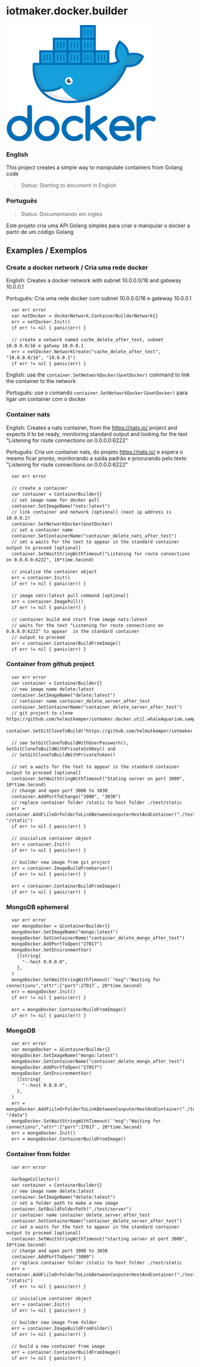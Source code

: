 # iotmaker.docker.builder

![./image/docker.png](./image/docker.png)

### English

This project creates a simple way to manipulate containers from Golang code

> Status: Starting to document in English

### Português

> Status: Documentando em ingles

Este projeto cria uma API Golang simples para criar e manipular o docker a partir de um código Golang

## Examples / Exemplos

### Create a docker network / Cria uma rede docker

English: Creates a docker network with subnet 10.0.0.0/16 and gateway 10.0.0.1

Português: Cria uma rede docker com subnet 10.0.0.0/16 e gateway 10.0.0.1

```golang
  var err error
  var netDocker = dockerNetwork.ContainerBuilderNetwork{}
  err = netDocker.Init()
  if err != nil { panic(err) }

  // create a network named cache_delete_after_test, subnet 10.0.0.0/16 e gatway 10.0.0.1
  err = netDocker.NetworkCreate("cache_delete_after_test", "10.0.0.0/16", "10.0.0.1")
  if err != nil { panic(err) }
```

English: use the `container.SetNetworkDocker(&netDocker)` command to link the container to the network

Português: use o comando `container.SetNetworkDocker(&netDocker)` para ligar um container com o docker

### Container nats

English: Creates a nats container, from the https://nats.io/ project and expects it to be ready, monitoring standard 
output and looking for the text "Listening for route connections on 0.0.0.0:6222"

Português: Cria um container nats, do projeto https://nats.io/ e espera o mesmo ficar pronto, monitorando a saída 
padrão e procurando pelo texto "Listening for route connections on 0.0.0.0:6222"

```golang
  var err error

  // create a container
  var container = ContainerBuilder{}
  // set image name for docker pull
  container.SetImageName("nats:latest")
  // link container and network [optional] (next ip address is 10.0.0.2)
  container.SetNetworkDocker(&netDocker)
  // set a container name
  container.SetContainerName("container_delete_nats_after_test")
  // set a waits for the text to appear in the standard container output to proceed [optional]
  container.SetWaitStringWithTimeout("Listening for route connections on 0.0.0.0:6222", 10*time.Second)

  // inialize the container object
  err = container.Init()
  if err != nil { panic(err) }

  // image nats:latest pull command [optional]
  err = container.ImagePull()
  if err != nil { panic(err) }

  // container build and start from image nats:latest
  // waits for the text "Listening for route connections on 0.0.0.0:6222" to appear  in the standard container 
  // output to proceed
  err = container.ContainerBuildFromImage()
  if err != nil { panic(err) }
```

### Container from github project

```golang
  var err error
  var container = ContainerBuilder{}
  // new image name delete:latest
  container.SetImageName("delete:latest")
  // container name container_delete_server_after_test
  container.SetContainerName("container_delete_server_after_test")
  // git project to clone https://github.com/helmutkemper/iotmaker.docker.util.whaleAquarium.sample.git
  container.SetGitCloneToBuild("https://github.com/helmutkemper/iotmaker.docker.util.whaleAquarium.sample.git")
    
  // see SetGitCloneToBuildWithUserPassworh(), SetGitCloneToBuildWithPrivateSshKey() and
  // SetGitCloneToBuildWithPrivateToken()
    
  // set a waits for the text to appear in the standard container output to proceed [optional]
  container.SetWaitStringWithTimeout("Stating server on port 3000", 10*time.Second)
  // change and open port 3000 to 3030
  container.AddPortToChange("3000", "3030")
  // replace container folder /static to host folder ./test/static
  err = container.AddFiileOrFolderToLinkBetweenConputerHostAndContainer("./test/static", "/static")
  if err != nil { panic(err) }
    
  // inicialize container object
  err = container.Init()
  if err != nil { panic(err) }
    
  // builder new image from git project
  err = container.ImageBuildFromServer()
  if err != nil { panic(err) }

  err = container.ContainerBuildFromImage()
  if err != nil { panic(err) }
```

### MongoDB ephemeral

```golang
  var err error
  var mongoDocker = &ContainerBuilder{}
  mongoDocker.SetImageName("mongo:latest")
  mongoDocker.SetContainerName("container_delete_mongo_after_test")
  mongoDocker.AddPortToOpen("27017")
  mongoDocker.SetEnvironmentVar(
    []string{
      "--host 0.0.0.0",
    },
  )
  mongoDocker.SetWaitStringWithTimeout(`"msg":"Waiting for connections","attr":{"port":27017`, 20*time.Second)
  err = mongoDocker.Init()
  if err != nil { panic(err) }

  err = mongoDocker.ContainerBuildFromImage()
  if err != nil { panic(err) }
```

### MongoDB

```golang
  var err error
  var mongoDocker = &ContainerBuilder{}
  mongoDocker.SetImageName("mongo:latest")
  mongoDocker.SetContainerName("container_delete_mongo_after_test")
  mongoDocker.AddPortToOpen("27017")
  mongoDocker.SetEnvironmentVar(
    []string{
      "--host 0.0.0.0",
    },
  )
  err = mongoDocker.AddFiileOrFolderToLinkBetweenConputerHostAndContainer("./test/data", "/data")
  mongoDocker.SetWaitStringWithTimeout(`"msg":"Waiting for connections","attr":{"port":27017`, 20*time.Second)
  err = mongoDocker.Init()
  err = mongoDocker.ContainerBuildFromImage()
```

### Container from folder

```golang
  var err error

  GarbageCollector()
  var container = ContainerBuilder{}
  // new image name delete:latest
  container.SetImageName("delete:latest")
  // set a folder path to make a new image
  container.SetBuildFolderPath("./test/server")
  // container name container_delete_server_after_test
  container.SetContainerName("container_delete_server_after_test")
  // set a waits for the text to appear in the standard container output to proceed [optional]
  container.SetWaitStringWithTimeout("starting server at port 3000", 10*time.Second)
  // change and open port 3000 to 3030
  container.AddPortToOpen("3000")
  // replace container folder /static to host folder ./test/static
  err = container.AddFiileOrFolderToLinkBetweenConputerHostAndContainer("./test/static", "/static")
  if err != nil { panic(err) }

  // inicialize container object
  err = container.Init()
  if err != nil { panic(err) }

  // builder new image from folder
  err = container.ImageBuildFromFolder()
  if err != nil { panic(err) }

  // build a new container from image
  err = container.ContainerBuildFromImage()
  if err != nil { panic(err) }
```